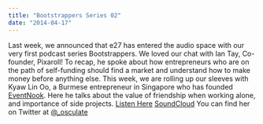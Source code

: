 ```yaml
---
title: "Bootstrappers Series 02"
date: "2014-04-17"
---
```


Last week, we announced that e27 has entered the audio space with our very first podcast series Bootstrappers. We loved our chat with Ian Tay, Co-founder, Pixaroll! To recap, he spoke about how entrepreneurs who are on the path of self-funding should find a market and understand how to make money before anything else. This week, we are rolling up our sleeves with Kyaw Lin Oo, a Burmese entrepreneur in Singapore who has founded [EventNook](http://www.eventnook.com). Here he talks about the value of friendship when working alone, and importance of side projects. [Listen Here](https://archive.org/download/bootstrappers02/Bootstrappers%20ep2.mp3) [SoundCloud](https://soundcloud.com/e27co/e27-broadcast-bootstrappers-ep02-eventnook-kyaw-lin-oo) You can find her on Twitter at [@\_osculate](https://twitter.com/_osculate)
